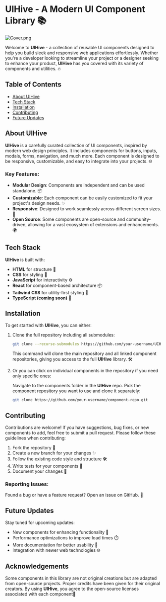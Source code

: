 # UIHive - A Modern UI Component Library 📚

[![Cover.png](https://i.postimg.cc/pV514vKM/Cover.png)](https://postimg.cc/NLY42WNd)

Welcome to **UIHive** - a collection of reusable UI components designed to help you build sleek and responsive web applications effortlessly. Whether you're a developer looking to streamline your project or a designer seeking to enhance your product, **UIHive** has you covered with its variety of components and utilities. 🔥

## Table of Contents
- [About UIHive](#about-uihive)
- [Tech Stack](#tech-stack)
- [Installation](#installation)
- [Contributing](#contributing)
- [Future Updates](#future-updates)

## About UIHive
**UIHive** is a carefully curated collection of UI components, inspired by modern web design principles. It includes components for buttons, inputs, modals, forms, navigation, and much more. Each component is designed to be responsive, customizable, and easy to integrate into your projects. 🌐

### Key Features:
- **Modular Design**: Components are independent and can be used standalone. 📦
- **Customizable**: Each component can be easily customized to fit your project's design needs. ✨
- **Responsive**: Designed to work seamlessly across different screen sizes. 📱
- **Open Source**: Some components are open-source and community-driven, allowing for a vast ecosystem of extensions and enhancements. 🌍

## Tech Stack
**UIHive** is built with:
- **HTML** for structure 📜
- **CSS** for styling 🎨
- **JavaScript** for interactivity ⚙️
- **React** for component-based architecture 📦
- **Tailwind CSS** for utility-first styling 💨
- **TypeScript (coming soon)** 📜

## Installation
To get started with **UIHive**, you can either:
1. Clone the full repository including all submodules:

    ```bash
    git clone --recurse-submodules https://github.com/your-username/UIHive.git
    ```

   This command will clone the main repository and all linked component repositories, giving you access to the full **UIHive** library. 🛠️

2. Or you can click on individual components in the repository if you need only specific ones:

   Navigate to the components folder in the **UIHive** repo.
   Pick the component repository you want to use and clone it separately:

    ```bash
    git clone https://github.com/your-username/component-repo.git
    ```

## Contributing
Contributions are welcome! If you have suggestions, bug fixes, or new components to add, feel free to submit a pull request. Please follow these guidelines when contributing:
1. Fork the repository 🔄
2. Create a new branch for your changes ✨
3. Follow the existing code style and structure 🛠️
4. Write tests for your components 📝
5. Document your changes 📜

### Reporting Issues:
Found a bug or have a feature request? Open an issue on GitHub. 🐛

## Future Updates
Stay tuned for upcoming updates:
- New components for enhancing functionality 🚀
- Performance optimizations to improve load times ⏱️
- More documentation for better usability 📘
- Integration with newer web technologies 🌐

## Acknowledgements
Some components in this library are not original creations but are adapted from open-source projects. Proper credits have been given for their original creators. By using **UIHive**, you agree to the open-source licenses associated with each component📜
